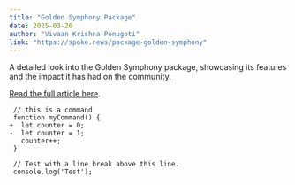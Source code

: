 ```yaml
---
title: "Golden Symphony Package"
date: 2025-03-26
author: "Vivaan Krishna Ponugoti"
link: "https://spoke.news/package-golden-symphony"
---
```

A detailed look into the Golden Symphony package, showcasing its features and the impact it has had on the community.

[Read the full article here](https://spoke.news/package-golden-symphony).

```diff-js
 // this is a command
 function myCommand() {
+  let counter = 0;
-  let counter = 1;
   counter++;
 }

 // Test with a line break above this line.
 console.log('Test');
